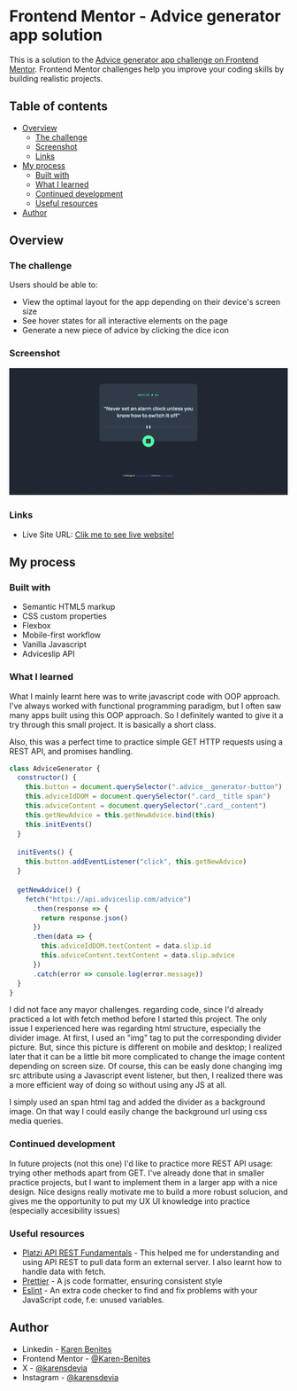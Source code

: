 # Frontend Mentor - Advice generator app solution

This is a solution to the [Advice generator app challenge on Frontend Mentor](https://www.frontendmentor.io/challenges/advice-generator-app-QdUG-13db). Frontend Mentor challenges help you improve your coding skills by building realistic projects.

## Table of contents

- [Overview](#overview)
  - [The challenge](#the-challenge)
  - [Screenshot](#screenshot)
  - [Links](#links)
- [My process](#my-process)
  - [Built with](#built-with)
  - [What I learned](#what-i-learned)
  - [Continued development](#continued-development)
  - [Useful resources](#useful-resources)
- [Author](#author)

## Overview

### The challenge

Users should be able to:

- View the optimal layout for the app depending on their device's screen size
- See hover states for all interactive elements on the page
- Generate a new piece of advice by clicking the dice icon

### Screenshot

![app preview](./images/screenshot%20desktop.png)

### Links

- Live Site URL: [Clik me to see live website!](https://karen-benites.github.io/advice-generator-app/)

## My process

### Built with

- Semantic HTML5 markup
- CSS custom properties
- Flexbox
- Mobile-first workflow
- Vanilla Javascript
- Adviceslip API

### What I learned

What I mainly learnt here was to write javascript code with OOP approach. I've always worked with functional programming paradigm, but I often saw many apps built using this OOP approach. So I definitely wanted to give it a try through this small project. It is basically a short class.

Also, this was a perfect time to practice simple GET HTTP requests using a REST API, and promises handling.

```js
class AdviceGenerator {
  constructor() {
    this.button = document.querySelector(".advice__generator-button")
    this.adviceIdDOM = document.querySelector(".card__title span")
    this.adviceContent = document.querySelector(".card__content")
    this.getNewAdvice = this.getNewAdvice.bind(this)
    this.initEvents()
  }

  initEvents() {
    this.button.addEventListener("click", this.getNewAdvice)
  }

  getNewAdvice() {
    fetch("https://api.adviceslip.com/advice")
      .then(response => {
        return response.json()
      })
      .then(data => {
        this.adviceIdDOM.textContent = data.slip.id
        this.adviceContent.textContent = data.slip.advice
      })
      .catch(error => console.log(error.message))
  }
}
```

I did not face any mayor challenges. regarding code, since I'd already practiced a lot with fetch method before I started this project. The only issue I experienced here was regarding html structure, especially the divider image. At first, I used an "img" tag to put the corresponding divider picture. But, since this picture is different on mobile and desktop; I realized later that it can be a little bit more complicated to change the image content depending on screen size. Of course, this can be easly done changing img src attribute using a Javascript event listener, but then, I realized there was a more efficient way of doing so without using any JS at all.

I simply used an span html tag and added the divider as a background image. On that way I could easily change the background url using css media queries.

### Continued development

In future projects (not this one) I'd like to practice more REST API usage: trying other methods apart from GET. I've already done that in smaller practice projects, but I want to implement them in a larger app with a nice design. Nice designs really motivate me to build a more robust solucion, and gives me the opportunity to put my UX UI knowledge into practice (especially accesibility issues)

### Useful resources

- [Platzi API REST Fundamentals](https://platzi.com/cursos/api/) - This helped me for understanding and using API REST to pull data form an external server. I also learnt how to handle data with fetch.
- [Prettier](https://prettier.io/docs/install) - A js code formatter, ensuring consistent style
- [Eslint](https://eslint.org/) - An extra code checker to find and fix problems with your JavaScript code, f.e: unused variables.

## Author

- Linkedin - [Karen Benites](https://www.linkedin.com/in/karenlbenites/)
- Frontend Mentor - [@Karen-Benites](https://www.frontendmentor.io/profile/Karen-Benites)
- X - [@karensdevia](https://x.com/karensdevia)
- Instagram - [@karensdevia](https://www.instagram.com/karensdevia/#)